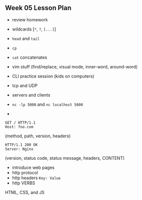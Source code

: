 ## Week 05 Lesson Plan

- review homework
- wildcards [`*`, `?`, `[...]`]
- `head` and `tail`
- `cp`
- `cat` concatenates
- vim stuff (find/replace, visual mode, inner-word, around-word)
- CLI practice session (kids on computers)


- tcp and UDP

- servers and clients
- `nc -lp 5000` and `nc localhost 5000`

- 
```
GET / HTTP/1.1
Host: foo.com
```
(method, path, version, headers)

```
HTTP/1.1 200 OK
Server: Nginx
```
(version, status code, status message, headers, CONTENT)

- introduce web pages
- http protocol
- http headers `Key: Value`
- http VERBS

HTML, CSS, and JS





